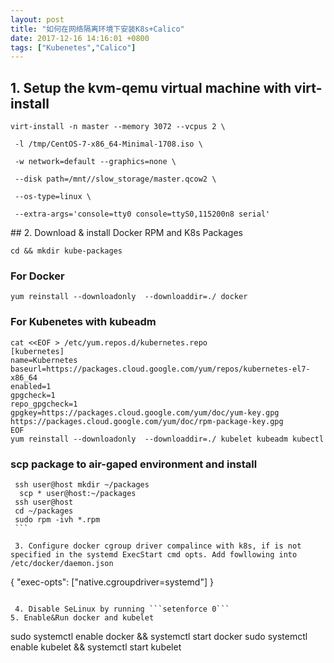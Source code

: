 ```yaml
---
layout: post
title: "如何在网络隔离环境下安装K8s+Calico"
date: 2017-12-16 14:16:01 +0800
tags: ["Kubenetes","Calico"]
---
```


## 1. Setup the kvm-qemu virtual machine with virt-install
 
 ```
 virt-install -n master --memory 3072 --vcpus 2 \
 
  -l /tmp/CentOS-7-x86_64-Minimal-1708.iso \
  
  -w network=default --graphics=none \
  
  --disk path=/mnt//slow_storage/master.qcow2 \
  
  --os-type=linux \
  
  --extra-args='console=tty0 console=ttyS0,115200n8 serial'
  ```
  
 ## 2. Download & install Docker RPM and K8s Packages
  
  ```
  cd && mkdir kube-packages
  ```
  
  ### For Docker
  ```
  yum reinstall --downloadonly  --downloaddir=./ docker 
  ```
  
  ### For Kubenetes with kubeadm
  ```
  cat <<EOF > /etc/yum.repos.d/kubernetes.repo
  [kubernetes]
  name=Kubernetes
  baseurl=https://packages.cloud.google.com/yum/repos/kubernetes-el7-x86_64
  enabled=1
  gpgcheck=1
  repo_gpgcheck=1
  gpgkey=https://packages.cloud.google.com/yum/doc/yum-key.gpg https://packages.cloud.google.com/yum/doc/rpm-package-key.gpg
  EOF
  yum reinstall --downloadonly  --downloaddir=./ kubelet kubeadm kubectl
  ```
  ### scp package to air-gaped environment and install
  ```
   ssh user@host mkdir ~/packages
   scp * user@host:~/packages
   ssh user@host
   cd ~/packages
   sudo rpm -ivh *.rpm 
  ```
  
  3. Configure docker cgroup driver compalince with k8s, if is not specified in the systemd ExecStart cmd opts. Add fowllowing into /etc/docker/daemon.json
  
  ```
  {
   "exec-opts": ["native.cgroupdriver=systemd"]
  }
  ```
  
  4. Disable SeLinux by running ```setenforce 0```
  5. Enable&Run docker and kubelet
  ```
  sudo systemctl enable docker && systemctl start docker
  sudo systemctl enable kubelet && systemctl start kubelet
  ```
  
